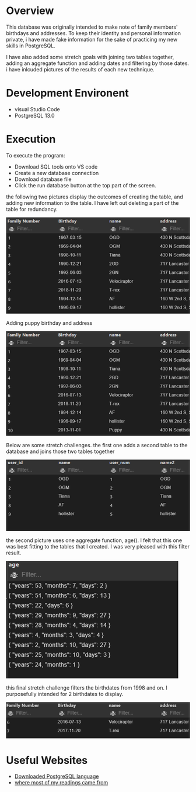 # Overview
This database was originally intended to make note of family members' birthdays and addresses. To keep their identity and personal information private, i have made fake information for the sake of practicing my new skills in PostgreSQL. 

I have also added some stretch goals with joining two tables together, adding an aggregate function and adding dates and filtering by those dates. i have inlcuded pictures of the results of each new technique. 

# Development Environent
* visual Studio Code 
* PostgreSQL 13.0

# Execution
To execute the program: 
* Download SQL tools onto VS code
* Create a new database connection
* Download database file
* Click the run database button at the top part of the screen. 

the following two pictures display the outcomes of creating the table, and adding new information to the table. I have left out deleting a part of the table for redundancy. 

![Initial table result](firstTableResult.PNG)

Adding puppy birthday and address

![Second table Result](secondTableResult.PNG)

Below are some stretch challenges. the first one adds a second table to the database and joins those two tables together

![joing table](tableJoin.PNG)

the second picture uses one aggregate function, age(). I felt that this one was best fitting to the tables that I created. I was very pleased with this filter result. 

![age function aggregate](ageAggregate.PNG)

this final stretch challenge filters the birthdates from 1998 and on. I purposefully intended for 2 birthdates to display.

![filter dates](filterDates.PNG)

# Useful Websites
* [Downloaded PostgreSQL language](https://www.postgresql.org/)
* [where most of my readings came from](https://www.postgresqltutorial.com/)